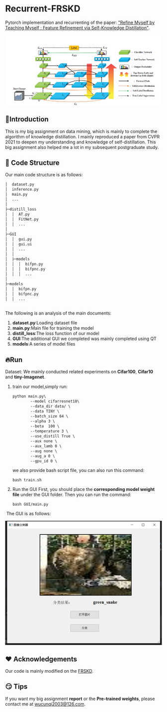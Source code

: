 # Recurrent-FRSKD
Pytorch implementation and recurrenting of the paper: ["Refine Myself by Teaching Myself :
Feature Refinement via Self-Knowledge Distillation"](https://openaccess.thecvf.com/content/CVPR2021/papers/Ji_Refine_Myself_by_Teaching_Myself_Feature_Refinement_via_Self-Knowledge_Distillation_CVPR_2021_paper.pdf).

<div align="center">
  <img src="assets/framework.png" alt="framework">
</div>

## :wave:Introduction

This is my big assignment on data mining, which is mainly to complete the algorithm of knowledge distillation. I mainly reproduced a paper from CVPR 2021 to deepen my understanding and knowledge of self-distillation. This big assignment also helped me a lot in my subsequent postgraduate study.

## :page_facing_up: Code Structure

Our main code structure is as follows:

```shell
│  dataset.py
│  inference.py
│  main.py
│  ...
│      
├─distill_loss
│  │  AT.py
│  │  FitNet.py
│  │  ...
│          
├─GUI
│  │  gui.py
│  │  gui.ui
│  │  ...
│  │          
│  ├─models
│  │  │  bifpn.py
│  │  │  bifpnc.py
│  │  │  ...
│          
├─models
│  │  bifpn.py
│  │  bifpnc.py
│  │  ...
        
```

The following is an analysis of the main documents:

1. **dataset.py**:Loading dataset file
2. **main.py**:Main file for training the model
3. **distill_loss**:The loss function of our model
4. **GUI**:The additional GUI we completed was mainly completed using QT
5. **models**:A series of model files

## :fire:Run

Dataset: We mainly conducted related experiments on **Cifar100**, **Cifar10** and **tiny-Imagenet**.

1. train our model,simply run:

   ```shell
   python main.py\
           --model cifarresnet18\
           --data_dir data/ \
           --data TINY \
           --batch_size 64 \
           --alpha 3 \
           --beta  100 \
           --temperature 3 \
           --use_distill True \
           --aux none \
           --aux_lamb 0 \
           --aug none \
           --aug_a 0 \
           --gpu_id 0 \
   ```

   we also provide bash script file, you can also run this command:

   ```shell
   bash train.sh
   ```

2. Run the GUI
   First, you should place the **corresponding model weight file** under the GUI folder. Then you can run the command:

   ```shell
   bash GUI/main.py
   ```

​	The GUI is as follows:

<div align="center">
     <img src="assets/GUI.png" alt="GUI">
</div>



## :heart: Acknowledgements

Our code is mainly modified on the [FRSKD](https://github.com/MingiJi/FRSKD).

## :smirk: Tips

If you want my big assignment **report** or the **Pre-trained weights**, please contact me at wucunqi2003@126.com.

